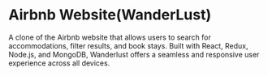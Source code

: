# Airbnb Website(WanderLust)
 A clone of the Airbnb website that allows users to search for accommodations, filter results, and book stays. Built with React, Redux, Node.js, and MongoDB, Wanderlust offers a seamless and responsive user experience across all devices.
